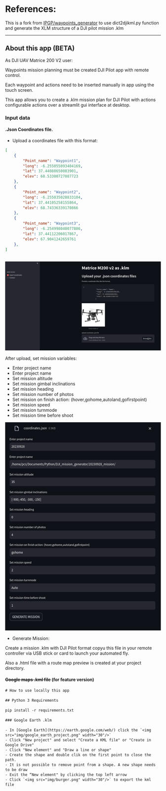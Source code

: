 # References:

This is a fork  from [IPGP/waypoints_generator](https://github.com/IPGP/waypoints_generator) to use dict2djikml.py function and generate the XLM structure of a DJI pilot mission .klm

---

## About this app (BETA)

As DJI UAV Matrice 200 V2 user:

Waypoints mission planning must be created DJI Pilot app with remote control.

Each waypoint and actions need to be inserted manually in app using the touch screen.

This app allows you to create a .klm mission plan for DJI Pilot with actions configurable actions over a streamlit gui interface at desktop.

### Input data

#### .Json Coordinates file.

- Upload a coordinates file with this format:

```json
[
    {
        "Point_name": "Waypoint1",
        "long": -6.255055093404169,
        "lat": 37.44088650083901,
        "elev": 68.53300727087723
    },
    {
        "Point_name": "Waypoint2",
        "long": -6.255035028833104,
        "lat": 37.44105258155864,
        "elev": 68.74336339170866
    },
    {
        "Point_name": "Waypoint3",
        "long": -6.254998040077886,
        "lat": 37.44112206017867,
        "elev": 67.9041242659761
    },
]
  
```

![Input coordinates (.json file)](./img/Input_coordinates.png)

After upload, set mission variables:

- Enter project name
- Enter project name
- Set mission altitude
- Set mission gimbal inclinations
- Set mission heading
- Set mission number of photos
- Set mission on finish action: (hover,gohome,autoland,gofirstpoint)
- Set mission speed
- Set mission turnmode
- Set mission time before shoot

![Set mission inputs](img/Mission_inputs.png)

- Generate Mission:

Create a mission .klm with DJI Pilot format copyu this file in your remote controller via USB stick or card to launch your automated fly.

Also a .html file with a route map preview is created at your project directory.

#### __~~Google maps .kml file~~__ (for feature version)

```
# How to use locally this app

## Python 3 Requirements

pip install -r requirements.txt

### Google Earth .klm

- In [Google Earth](https://earth.google.com/web/) click the `<img src="img/google_earth_project.png" width="30"/>`
- Click "New project" and select "Create a KML file" or "Create in Google Drive"
- Click "New element" and "Draw a line or shape"
- Create the shape and double clik on the first point to close the path.
- It is not possible to remove point from a shape. A new shape needs to be draw
- Exit the “New element" by clicking the top left arrow
- Click `<img src="img/burger.png" width="30"/>` to export the kml file
```
